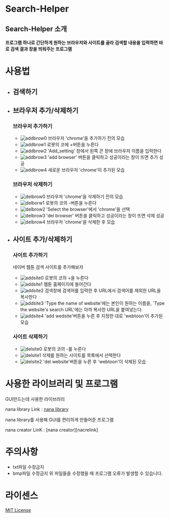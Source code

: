 # Search-Helper

## Search-Helper 소개

#### 프로그램 하나로 간단하게 원하는 브라우저와 사이트를 골라 검색할 내용을 입력하면 바로 검색 결과 창을 띄워주는 프로그램

# 사용법

- ## 검색하기

- ## 브라우저 추가/삭제하기

  ### 브라우저 추가하기
    * ![addbrow0](/doc/pic/addbrow0.png)
      브라우저 'chrome'을 추가하기 전의 모습
    * ![addbrow1](/doc/pic/addbrow1.png)
      로봇의 코에 +버튼을 누른다
    * ![addbrow2](/doc/pic/addbrow2.png)
      'Add_setting' 창에서 왼쪽 큰 창에 브라우저 이름을 입력한다
    * ![addbrow3](/doc/pic/addbrow3.png)
      'add browser' 버튼을 클릭하고 성공이라는 창이 뜨면 추가 성공
    * ![addbrow4](/doc/pic/addbrow4.png)
      새로운 브라우저 'chrome'이 추가된 모습

  ### 브라우저 삭제하기
    * ![delbrow0](/doc/pic/delbrow0.png)
      브라우저 'chrome'을 삭제하기 전의 모습
    * ![delborw1](/doc/pic/delbrow1.png)
      로봇의 코의 -버튼을 누른다
    * ![delbrow2](/doc/pic/delbrow2.png) 
      'Select the browser'에서 'chrome'을 선택
    * ![delbrow3](/doc/pic/delbrow3.png)
      'del browser' 버튼을 클릭하고 성공이라는 창이 뜨면 삭제 성공
    * ![delbrow4](/doc/pic/delbrow4.png)
      브라우저 'chrome'을 삭제한 후 모습

- ## 사이트 추가/삭제하기

  ### 사이트 추가하기

    네이버 웹툰 검색 사이트를 추가해보자

    * ![addsite0](/doc/pic/addsite0.png)
      로봇의 코의 +을 누른다
    * ![addsite1](/doc/pic/addsite1.png)
      웹툰 홈페이지에 들어간다
    * ![addsite2](/doc/pic/addsite2.png)
      검색창에 검색어를 입력한 후 URL에서 검색어를 제외한 URL을 복사한다
    * ![addsite3](/doc/pic/addsite3.png)
      'Type the name of website'에는 본인이 원하는 이름을, 'Type the website's search URL'에는 아까 복사한 URL을 붙여넣는다.
    * ![addsite4](/doc/pic/addsite4/png)
      'add wedsite'버튼을 누른 후 지정한 대로 'webtoon'이 추가된 모습
  
  ### 사이트 삭제하기

    * ![delsite0](/doc/pic/delsite0)
      로봇의 코의 -를 누른다 
    * ![delsite1](/doc/pic/delsite1)
      삭제를 원하는 사이트를 목록에서 선택한다
    * ![delsite2](/doc/pic/delsite2)
      'del website'버튼을 누른 후 'webtoon'이 삭제된 모습

# 사용한 라이브러리 및 프로그램

GUI만드는데 사용한 라이브러리

nana library
Link : [nana library][naliblink]

[naliblink]: http://nanapro.org/en-us/ "nana library"

nana library를 사용해 GUI를 편리하게 만들어준 프로그램

nana creator 
LinK : [nana creator][nacrelink]

[nacrealink]: https://github.com/besh81/nana-creator "nana creator"

# 주의사항

  - txt파일 수정금지
  - bmp파일 수정금지
  위 파일들을 수정했을 때 프로그램 오류가 발생할 수 있습니다.

# 라이센스

[MIT License](https://opensource.org/licenses/MIT)




















	